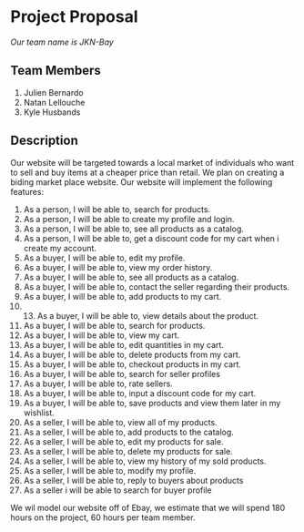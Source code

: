 # **Project Proposal**
  *Our team name is JKN-Bay*
## Team Members
  1. Julien Bernardo
  2. Natan Lellouche
  3. Kyle Husbands
  
  
## Description
  Our website will be targeted towards a local market of individuals who want to sell and buy items at a cheaper price than retail.
  We plan on creating a biding market place website.
  Our website will implement the following features:
  
1. As a person, I will be able to, search for products.
2. As a person, I will be able to create my profile and login.
3. As a person, I will be able to, see all products as a catalog.
4. As a person, I will be able to, get a discount code for my cart when i create my account.
5. As a buyer, I will be able to, edit my profile.
6. As a buyer, I will be able to, view my order history.
7. As a buyer, I will be able to, see all products as a catalog.
8. As a buyer, I will be able to, contact the seller regarding their products.
9. As a buyer, I will be able to, add products to my cart.
10. 13. As a buyer, I will be able to, view details about the product.
11. As a buyer, I will be able to, search for products.  
12. As a buyer, I will be able to, view my cart.
13. As a buyer, I will be able to, edit quantities in my cart.
14. As a buyer, I will be able to, delete products from my cart.
15. As a buyer, I will be able to, checkout products in my cart.
16. As a buyer, I will be able to, search for seller profiles
17. As a buyer, I will be able to, rate sellers. 
18. As a buyer, I will be able to, input a discount code for my cart.
19. As a buyer, I will be able to, save products and view them later in my wishlist.
20. As a seller, I will be able to, view all of my products.
21. As a seller, I will be able to, add products to the catalog.
22. As a seller, I will be able to, edit my products for sale.
23. As a seller, I will be able to, delete my products for sale.
24. As a seller, I will be able to, view my history of my sold products.
25. As a seller, I will be able to, modify my profile.
26. As a seller, I will be able to, reply to buyers about products
27. As a seller i will be able to search for buyer profile
      
 We wil model our website off of Ebay, we estimate that we will spend 180 hours on the project, 60 hours per team member.
      
